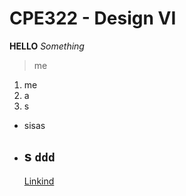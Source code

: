 # CPE322 - Design VI
**HELLO**
*Something*
> me
1. me
2. a
3. s
- sisas
- s
`ddd`
  ---
  [Linkind](www.linkedin.com/in/dgiraldotabares)
  

